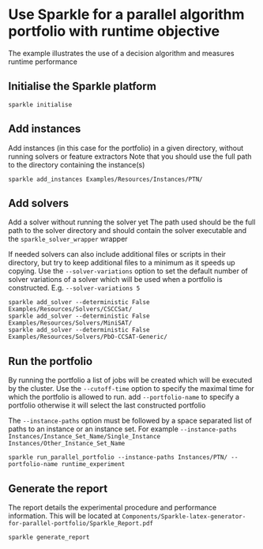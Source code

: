 # Use Sparkle for a parallel algorithm portfolio with runtime objective
The example illustrates the use of a decision algorithm and measures runtime performance

## Initialise the Sparkle platform

`sparkle initialise`

## Add instances 
Add instances (in this case for the portfolio) in a given directory, without running solvers or feature extractors
Note that you should use the full path to the directory containing the instance(s)

`sparkle add_instances Examples/Resources/Instances/PTN/`

## Add solvers
Add a solver without running the solver yet
The path used should be the full path to the solver directory and should contain the solver executable and the `sparkle_solver_wrapper` wrapper

If needed solvers can also include additional files or scripts in their directory, but try to keep additional files to a minimum as it speeds up copying.
Use the `--solver-variations` option to set the default number of solver variations of a solver which will be used when a portfolio is constructed. E.g. `--solver-variations 5`

`sparkle add_solver --deterministic False Examples/Resources/Solvers/CSCCSat/`  
`sparkle add_solver --deterministic False Examples/Resources/Solvers/MiniSAT/`  
`sparkle add_solver --deterministic False Examples/Resources/Solvers/PbO-CCSAT-Generic/`

## Run the portfolio 

By running the portfolio a list of jobs will be created which will be executed by the cluster.
Use the `--cutoff-time` option to specify the maximal time for which the portfolio is allowed to run.
add `--portfolio-name` to specify a portfolio otherwise it will select the last constructed portfolio

The `--instance-paths` option must be followed by a space separated list of paths to an instance or an instance set.
For example `--instance-paths Instances/Instance_Set_Name/Single_Instance Instances/Other_Instance_Set_Name`

`sparkle run_parallel_portfolio --instance-paths Instances/PTN/ --portfolio-name runtime_experiment`

## Generate the report

The report details the experimental procedure and performance information. 
This will be located at `Components/Sparkle-latex-generator-for-parallel-portfolio/Sparkle_Report.pdf`

`sparkle generate_report`
